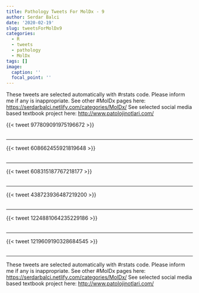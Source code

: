 ```yaml
---
title: Pathology Tweets For MolDx - 9
author: Serdar Balci
date: '2020-02-19'
slug: tweetsForMolDx9
categories:
  - R
  - tweets
  - pathology
  - MolDx
tags: []
image:
  caption: ''
  focal_point: ''
---
```



These tweets are selected automatically with #rstats code. Please inform me if any is inappropriate.
See other #MolDx pages here: https://serdarbalci.netlify.com/categories/MolDx/ 
See selected social media based textbook project here: http://www.patolojinotlari.com/

{{< tweet 977809091975196672 >}}
<br>
<br>
<hr>
{{< tweet 608662455921819648 >}}
<br>
<br>
<hr>
{{< tweet 608315187767218177 >}}
<br>
<br>
<hr>
{{< tweet 438723936487219200 >}}
<br>
<br>
<hr>
{{< tweet 1224881064235229186 >}}
<br>
<br>
<hr>
{{< tweet 1219609190328684545 >}}
<br>
<br>
<hr>


These tweets are selected automatically with #rstats code. Please inform me if any is inappropriate.
See other #MolDx pages here: https://serdarbalci.netlify.com/categories/MolDx/ 
See selected social media based textbook project here: http://www.patolojinotlari.com/

